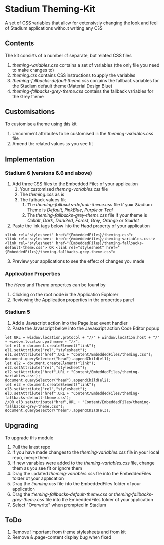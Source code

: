 # Stadium Theming-Kit
A set of CSS variables that allow for extensively changing the look and feel of Stadium applications without writing any CSS

## Contents
The kit consists of a number of separate, but related CSS files. 
1. *theming-variables.css* contains a set of variables (the only file you need to make changes to)
2. *theming.css* contains CSS instructions to apply the variables
3. *theming-fallbacks-default-theme.css* contains the fallback variables for the Stadium default theme (Material Design Blue)
4. *theming-fallbacks-grey-theme.css* contains the fallback variables for the Grey theme

## Customisations
To customise a theme using this kit
1. Uncomment attributes to be customised in the *theming-variables.css* file
2. Amend the related values as you see fit

## Implementation

### Stadium 6 (versions 6.6 and above)
1. Add three CSS files to the Embedded Files of your application
   1. Your customised *theming-variables.css* file
   2. The *theming.css* as is
   3. The fallback values file
      1. The *theming-fallbacks-default-theme.css* file if your Stadium Theme is *Default*, *PinkBlue*, *Purple* or *Teal*
      2. The *theming-fallbacks-grey-theme.css* file if your theme is *Cobalt*, *Dark*, *DarkRed*, *Forest*, *Grey*, *Orange* or *Scarlet*
2. Paste the link tags below into the *Head* property of your application
```
<link rel="stylesheet" href="{EmbeddedFiles}/theming.css">
<link rel="stylesheet" href="{EmbeddedFiles}/theming-variables.css">
<link rel="stylesheet" href="{EmbeddedFiles}/theming-fallbacks-default-theme.css"> OR <link rel="stylesheet" href="{EmbeddedFiles}/theming-fallbacks-grey-theme.css">
``` 
3. Preview your applications to see the effect of changes you made

### Application Properties
The *Head* and *Theme* properties can be found by 
1. Clicking on the root node in the Application Explorer
2. Reviewing the Application properties in the properties panel

### Stadium 5
1. Add a Javascript action into the Page.load event handler
2. Paste the Javascript below into the Javascript action Code Editor popup
```
let URL = window.location.protocol + "//" + window.location.host + "/" + window.location.pathname + "//";
let el1 = document.createElement("link");
el1.setAttribute("rel","stylesheet");
el1.setAttribute("href",URL + "Content/EmbeddedFiles/theming.css");
document.querySelector("head").appendChild(el1);
let el2 = document.createElement("link");
el2.setAttribute("rel","stylesheet");
el2.setAttribute("href",URL + "Content/EmbeddedFiles/theming-variables.css");
document.querySelector("head").appendChild(el2);
let el3 = document.createElement("link");
el3.setAttribute("rel","stylesheet");
el3.setAttribute("href",URL + "Content/EmbeddedFiles/theming-fallbacks-default-theme.css");
//OR el3.setAttribute("href",URL + "Content/EmbeddedFiles/theming-fallbacks-grey-theme.css");
document.querySelector("head").appendChild(el3);
``` 

## Upgrading
To upgrade this module

1. Pull the latest repo
2. If you have made changes to the *theming-variables.css* file in your local repo, merge them
3. If new variables were added to the *theming-variables.css* file, change them as you see fit or ignore them
4. Drag the updated *theming-variables.css* file into the EmbeddedFiles folder of your application
6. Drag the *theming.css* file into the EmbeddedFiles folder of your application
7. Drag the *theming-fallbacks-default-theme.css* or *theming-fallbacks-grey-theme.css* file into the EmbeddedFiles folder of your application
8. Select "Overwrite" when prompted in Stadium

## ToDo
1. Remove !important from theme stylesheets and from kit
2. Remove & .page-content display bug when fixed